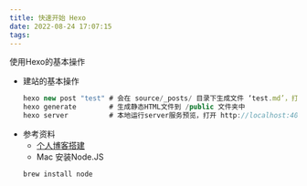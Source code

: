 ```yaml
---
title: 快速开始 Hexo
date: 2022-08-24 17:07:15
tags:
---
```

使用Hexo的基本操作

* 建站的基本操作
    ```node.js
    hexo new post "test" # 会在 source/_posts/ 目录下生成文件 ‘test.md’，打开编辑
    hexo generate        # 生成静态HTML文件到 /public 文件夹中
    hexo server          # 本地运行server服务预览，打开 http://localhost:4000 即可预览你的博客
    ```
* 参考资料
    * [个人博客搭建](https://blog.cuijiacai.com/blog-building/)
    * Mac 安装Node.JS 
    ```bash 
    brew install node 
    ```
    